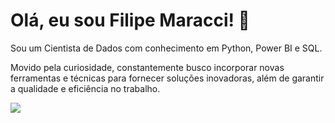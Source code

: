 # Olá, eu sou Filipe Maracci! :wave:

Sou um Cientista de Dados com conhecimento em Python, Power BI e SQL.

Movido pela curiosidade, constantemente busco incorporar novas ferramentas e técnicas para fornecer soluções inovadoras, além de garantir a qualidade e eficiência no trabalho.


<div style="display: inline-block"> 
  <a href="https://www.linkedin.com/in/filipe-maracci-data" target="_blank"><img src="https://img.shields.io/badge/-LinkedIn-%230077B5?style=for-the-badge&logo=linkedin&logoColor=white" target="_blank"></a> 
</div>
